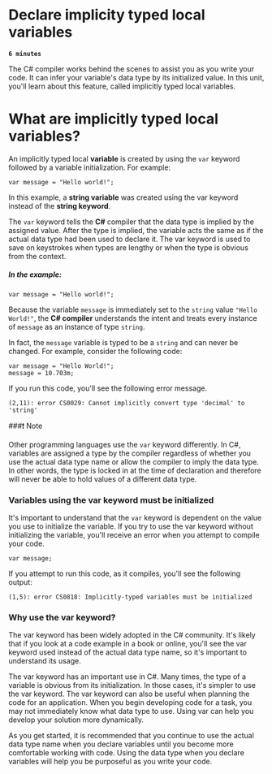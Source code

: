 # Declare implicity typed local variables

**`6 minutes`**

The C# compiler works behind the scenes to assist you as you write your code. It can infer your variable's data type by its initialized value. In this unit, you'll learn about this feature, called implicitly typed local variables.

# What are implicitly typed local variables?

An implicitly typed local **variable** is created by using the `var` keyword followed by a variable initialization. For example:

```
var message = "Hello world!";
```

In this example, a **string variable** was created using the var keyword instead of the **string keyword**.

The `var` keyword tells the **C#** compiler that the data type is implied by the assigned value. After the type is implied, the variable acts the same as if the actual data type had been used to declare it. The var keyword is used to save on keystrokes when types are lengthy or when the type is obvious from the context.

##### In the example:

```
var message = "Hello world!";
```


Because the variable `message` is immediately set to the `string` value `"Hello World!"`, the **C# compiler** understands the intent and treats every instance of `message` as an instance of type `string`.

In fact, the `message` variable is typed to be a `string` and can never be changed. For example, consider the following code:

```
var message = "Hello World!";
message = 10.703m;
```

If you run this code, you'll see the following error message.

```
(2,11): error CS0029: Cannot implicitly convert type 'decimal' to 'string'
```

###❗ Note

Other programming languages use the `var` keyword differently. In C#, variables are assigned a type by the compiler regardless of whether you use the actual data type name or allow the compiler to imply the data type. In other words, the type is locked in at the time of declaration and therefore will never be able to hold values of a different data type.

### Variables using the var keyword must be initialized

It's important to understand that the `var` keyword is dependent on the value you use to initialize the variable. If you try to use the var keyword without initializing the variable, you'll receive an error when you attempt to compile your code.

```
var message;
```

If you attempt to run this code, as it compiles, you'll see the following output:

```
(1,5): error CS0818: Implicitly-typed variables must be initialized
```

### Why use the var keyword?

The var keyword has been widely adopted in the C# community. It's likely that if you look at a code example in a book or online, you'll see the var keyword used instead of the actual data type name, so it's important to understand its usage.

The var keyword has an important use in C#. Many times, the type of a variable is obvious from its initialization. In those cases, it's simpler to use the var keyword. The var keyword can also be useful when planning the code for an application. When you begin developing code for a task, you may not immediately know what data type to use. Using var can help you develop your solution more dynamically.

As you get started, it is recommended that you continue to use the actual data type name when you declare variables until you become more comfortable working with code. Using the data type when you declare variables will help you be purposeful as you write your code.
